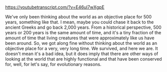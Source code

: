 https://youtubetranscript.com/?v=E46ul7wXgpE

 We've only been thinking about the world as an objective place for 500 years, something like that. I mean, maybe you could chase it back to the ancient Greeks and go back 2,000 years. From a historical perspective, 500 years or 200 years is the same amount of time, and it's a tiny fraction of the amount of time that living creatures that were approximately like us have been around. So, we got along fine without thinking about the world as an objective place for a very, very long time. We survived, and here we are. It doesn't mean it's a bad idea, but it does imply that there are other ways of looking at the world that are highly functional and that have been conserved for, well, for let's say, for evolutionary reasons.